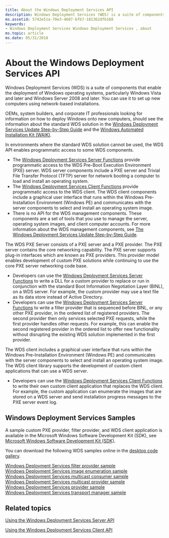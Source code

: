 ```yaml
---
title: About the Windows Deployment Services API
description: Windows Deployment Services (WDS) is a suite of components that enable the deployment of Windows operating systems, particularly Windows Vista and later and Windows Server 2008 and later.
ms.assetid: 5742e51a-70e3-4607-bfb7-181362dfb168
keywords:
- Windows Deployment Services Windows Deployment Services , about
ms.topic: article
ms.date: 05/31/2018
---
```


# About the Windows Deployment Services API

Windows Deployment Services (WDS) is a suite of components that enable the deployment of Windows operating systems, particularly Windows Vista and later and Windows Server 2008 and later. You can use it to set up new computers using network-based installations.

OEMs, system builders, and corporate IT professionals looking for information on how to deploy Windows onto new computers, should see the information about the standard WDS solution in the [Windows Deployment Services Update Step-by-Step Guide](/previous-versions/windows/it-pro/windows-vista/cc766320(v=ws.10)) and the [Windows Automated Installation Kit (WAIK)](https://www.microsoft.com/download/details.aspx?id=10333).

In environments where the standard WDS solution cannot be used, the WDS API enables programmatic access to some WDS components.

-   The [Windows Deployment Services Server Functions](windows-deployment-services-server-functions.md) provide programmatic access to the WDS Pre-Boot Execution Environment (PXE) server. WDS server components include a PXE server and Trivial File Transfer Protocol (TFTP) server for network booting a computer to load and install an operating system.
-   The [Windows Deployment Services Client Functions](windows-deployment-services-client-functions.md) provide programmatic access to the WDS client. The WDS client components include a graphical user interface that runs within the Windows Pre-Installation Environment (Windows PE) and communicates with the server components to select and install an operating system image.
-   There is no API for the WDS management components. These components are a set of tools that you use to manage the server, operating system images, and client computer accounts. For more information about the WDS management components, see [The Windows Deployment Services Update Step-by-Step Guide](/previous-versions/windows/it-pro/windows-vista/cc766320(v=ws.10)).

The WDS PXE Server consists of a PXE server and a PXE provider. The PXE server contains the core networking capability. The PXE server supports plug-in interfaces which are known as PXE providers. This provider model enables development of custom PXE solutions while continuing to use the core PXE server networking code base.

-   Developers can use the [Windows Deployment Services Server Functions](windows-deployment-services-server-functions.md) to write a DLL for a custom provider to replace or run in conjunction with the standard Boot Information Negotiation Layer (BINL), on a WDS server. For example, the custom provider may use a text file as its data store instead of Active Directory.
-   Developers can use the [Windows Deployment Services Server Functions](windows-deployment-services-server-functions.md) to write a filter provider that is sequenced before BINL, or any other PXE provider, in the ordered list of registered providers. The second provider then only services selected PXE requests, while the first provider handles other requests. For example, this can enable the second registered provider in the ordered list to offer new functionality without disrupting the existing WDS solution implemented in the first provider.

The WDS client includes a graphical user interface that runs within the Windows Pre-Installation Environment (Windows PE) and communicates with the server components to select and install an operating system image. The WDS client library supports the development of custom client applications that can use a WDS server.

-   Developers can use the [Windows Deployment Services Client Functions](windows-deployment-services-client-functions.md) to write their own custom client application that replaces the WDS client. For example, the custom application can enumerate the images that are stored on a WDS server and send installation progress messages to the PXE server event log.

## Windows Deployment Services Samples

A sample custom PXE provider, filter provider, and WDS client application is available in the Microsoft Windows Software Development Kit (SDK), see [Microsoft Windows Software Development Kit (SDK)](https://developer.microsoft.com/windows/downloads/windows-sdk/).

You can download the following WDS samples online in the [desktop code gallery](https://github.com/microsoft/Windows-classic-samples).

<dl>

[Windows Deployment Services filter provider sample](https://github.com/microsoft/Windows-classic-samples/tree/master/Samples/WindowsDeploymentServices/FilterProvider)  
[Windows Deployment Services image enumeration sample](https://github.com/microsoft/Windows-classic-samples/tree/master/Samples/WindowsDeploymentServices/ImageEnumeration)  
[Windows Deployment Services multicast consumer sample](https://github.com/microsoft/Windows-classic-samples/tree/master/Samples/WindowsDeploymentServices/Multicast/WdsProvider)  
[Windows Deployment Services multicast provider sample](https://github.com/microsoft/Windows-classic-samples/tree/master/Samples/WindowsDeploymentServices/Multicast/WdsProvider)  
[Windows Deployment Services provider sample](https://github.com/microsoft/Windows-classic-samples/tree/master/Samples/WindowsDeploymentServices/FilterProvider)  
[Windows Deployment Services transport manager sample](https://github.com/microsoft/Windows-classic-samples/tree/master/Samples/WindowsDeploymentServices/Management/WDSTransportManager)  
</dl>

## Related topics

<dl> <dt>

[Using the Windows Deployment Services Server API](using-the-windows-deployment-services-server-api.md)
</dt> <dt>

[Using the Windows Deployment Services Client API](using-the-windows-deployment-services-client-api.md)
</dt> </dl>

 

 